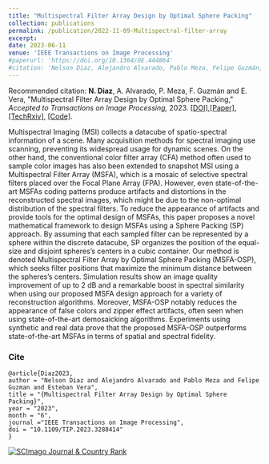 ```yaml
---
title: "Multispectral Filter Array Design by Optimal Sphere Packing"
collection: publications
permalink: /publication/2022-11-09-Multispectral-filter-array
excerpt: 
date: 2023-06-11
venue: 'IEEE Transactions on Image Processing'
#paperurl: 'https://doi.org/10.1364/OE.444864'
#citation: 'Nelson Diaz, Alejandro Alvarado, Pablo Meza, Felipe Guzmán, and Esteban Vera, &quot;Multispectral Filter Array Design by Optimal Sphere Packing.&quot; <i>Opt. Express,</i>. vol. 30, pp. 887-901, 2023.'
---
```


Recommended citation: **N. Diaz**, A. Alvarado, P. Meza, F. Guzmán and E. Vera, "Multispectral Filter Array Design by Optimal Sphere Packing," <i> Accepted to Transactions on Image Processing,</i> 2023. [[DOI]](https://ieeexplore.ieee.org/document/10163979),[[Paper]](https://nelson10.github.io/files/2022_IEEE_TIP.pdf), [[TechRxiv]](https://doi.org/10.36227/techrxiv.21502899.v1), [[Code]](https://github.com/nelson10/DemosaickingMultispectral3DSpherePacking.git).

Multispectral Imaging (MSI) collects a datacube of spatio-spectral information of a scene. Many acquisition methods for spectral imaging use scanning, preventing its widespread usage for dynamic scenes. On the other hand, the conventional color filter array (CFA) method often used to sample color images has also been extended to snapshot MSI using a Multispectral Filter Array (MSFA), which is a mosaic of selective spectral filters placed over the Focal Plane Array (FPA). However, even state-of-the-art MSFAs coding patterns produce artifacts and distortions in the reconstructed spectral images, which might be due to the non-optimal distribution of the spectral filters. To reduce the appearance of artifacts and provide tools for the optimal design of MSFAs, this paper proposes a novel mathematical framework to design MSFAs using a Sphere Packing (SP) approach. By assuming that each sampled filter can be represented by a sphere within the discrete datacube, SP organizes the position of the equal-size and disjoint spheres’s centers in a cubic container. Our method is denoted Multispectral Filter Array by Optimal Sphere Packing (MSFA-OSP), which seeks filter positions that maximize the minimum distance between the spheres’s centers. Simulation results show an image quality improvement of up to 2 dB and a remarkable boost in spectral similarity when using our proposed MSFA design approach for a variety of reconstruction algorithms. Moreover, MSFA-OSP notably reduces the appearance of false colors and zipper effect artifacts, often seen when using state-of-the-art demosaicking algorithms. Experiments using synthetic and real data prove that the proposed MSFA-OSP outperforms state-of-the-art MSFAs in terms of spatial and spectral fidelity.


### Cite

```
@article{Diaz2023,
author = "Nelson Diaz and Alejandro Alvarado and Pablo Meza and Felipe Guzman and Esteban Vera",
title = "{Multispectral Filter Array Design by Optimal Sphere Packing}",
year = "2023",
month = "6",
journal ="IEEE Transactions on Image Processing",
doi = "10.1109/TIP.2023.3288414"
}
```
<a href="https://www.scimagojr.com/journalsearch.php?q=25534&amp;tip=sid&amp;exact=no" title="SCImago Journal &amp; Country Rank"><img border="0" src="https://www.scimagojr.com/journal_img.php?id=25534" alt="SCImago Journal &amp; Country Rank"  /></a>
